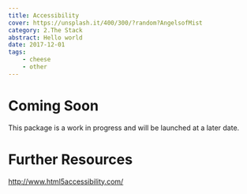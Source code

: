 ```yaml
---
title: Accessibility
cover: https://unsplash.it/400/300/?random?AngelsofMist
category: 2.The Stack
abstract: Hello world
date: 2017-12-01
tags:
    - cheese
    - other
---
```


# Coming Soon

This package is a work in progress and will be launched at a later date.

# Further Resources

http://www.html5accessibility.com/


